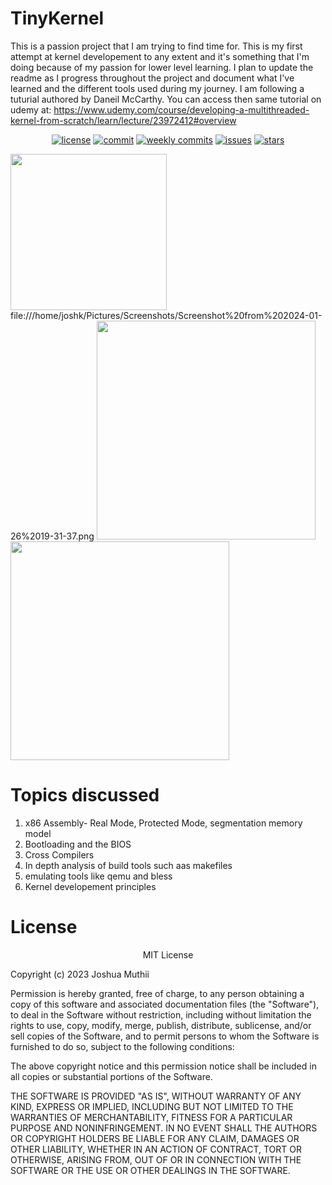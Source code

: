 # TinyKernel 
This is a passion project that I am trying to find time for. This is my first attempt at kernel developement to any extent and it's something that I'm doing
because of my passion for lower level learning. I plan to update the readme as I progress throughout the project and document what I've learned and the different tools used during my journey.
I am following a tuturial authored by Daneil McCarthy. You can access then same tutorial on udemy at: https://www.udemy.com/course/developing-a-multithreaded-kernel-from-scratch/learn/lecture/23972412#overview <br>


<div align="center">
  
  <a href="">![license](https://img.shields.io/github/license/Jkm036/FarmerLife)</a>
  <a href="">![commit](https://img.shields.io/github/last-commit/Jkm036/FarmerLife)</a>
   <a href="">![weekly commits](https://img.shields.io/github/commit-activity/w/Jkm036/FarmerLife)</a>
  <a href="">![issues](https://img.shields.io/github/issues/Jkm036/FarmerLife)</a>
  <a href="">![stars](https://img.shields.io/github/stars/Jkm036/FarmerLife?style=social)</a>
  
</div>


<img src="https://github.com/Jkm036/FarmerLife/assets/93635097/a561603c-e0a5-4020-b935-8223de978650" width="250" />
file:///home/joshk/Pictures/Screenshots/Screenshot%20from%202024-01-26%2019-31-37.png

<img src= "https://github.com/Jkm036/FarmerLife/assets/93635097/feb64fb9-de06-4e82-bf4e-f96dff368b47" width= "350"/>

<img src= "https://github.com/Jkm036/FarmerLife/assets/93635097/71bcd95f-e090-4698-a5ef-fccc4f4809c6" width = "350"/>



# Topics discussed 
1. x86 Assembly- Real Mode, Protected Mode, segmentation memory model
2. Bootloading and the BIOS
3. Cross Compilers
4. In depth analysis of build tools such aas makefiles 
5. emulating tools like qemu and bless 
6. Kernel developement principles



# License
<p align="center">
MIT License

Copyright (c) 2023 Joshua Muthii

Permission is hereby granted, free of charge, to any person obtaining a copy
of this software and associated documentation files (the "Software"), to deal
in the Software without restriction, including without limitation the rights
to use, copy, modify, merge, publish, distribute, sublicense, and/or sell
copies of the Software, and to permit persons to whom the Software is
furnished to do so, subject to the following conditions:

The above copyright notice and this permission notice shall be included in all
copies or substantial portions of the Software.

THE SOFTWARE IS PROVIDED "AS IS", WITHOUT WARRANTY OF ANY KIND, EXPRESS OR
IMPLIED, INCLUDING BUT NOT LIMITED TO THE WARRANTIES OF MERCHANTABILITY,
FITNESS FOR A PARTICULAR PURPOSE AND NONINFRINGEMENT. IN NO EVENT SHALL THE
AUTHORS OR COPYRIGHT HOLDERS BE LIABLE FOR ANY CLAIM, DAMAGES OR OTHER
LIABILITY, WHETHER IN AN ACTION OF CONTRACT, TORT OR OTHERWISE, ARISING FROM,
OUT OF OR IN CONNECTION WITH THE SOFTWARE OR THE USE OR OTHER DEALINGS IN THE
SOFTWARE.
</p>
